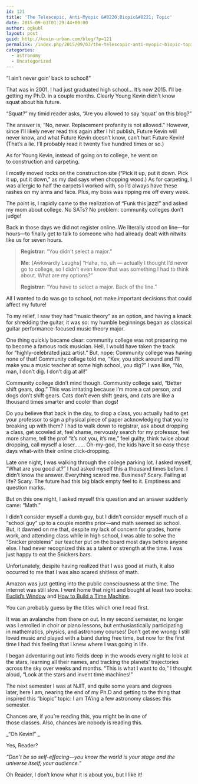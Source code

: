 ```yaml
---
id: 121
title: 'The Telescopic, Anti-Myopic &#8220;Biopic&#8221; Topic'
date: 2015-09-03T01:29:44+00:00
author: ogkubl
layout: post
guid: http://kevin-urban.com/blog/?p=121
permalink: /index.php/2015/09/03/the-telescopic-anti-myopic-biopic-topic/
categories:
  - astronomy
  - Uncategorized
---
```

&#8220;I ain&#8217;t never goin&#8217; back to school!&#8221;

That was in 2001. I had just graduated high school&#8230; It&#8217;s now 2015. I&#8217;ll be getting my Ph.D. in a couple months. Clearly Young Kevin didn&#8217;t know squat about his future.

&#8220;Squat?&#8221; my timid reader asks, &#8220;Are you allowed to say &#8216;squat&#8217; on this blog?&#8221;

The answer is, &#8220;No, never. Replacement profanity is not allowed.&#8221; However, since I&#8217;ll likely never read this again after I hit publish, Future Kevin will never know, and what Future Kevin doesn&#8217;t know, can&#8217;t hurt Future Kevin! (That&#8217;s a lie. I&#8217;ll probably read it twenty five hundred times or so.) <!--more-->

As for Young Kevin, instead of going on to college, he went on to construction and carpeting.

I mostly moved rocks on the construction site (&#8220;Pick it up, put it down. Pick it up, put it down,&#8221; as my dad says when chopping wood.) As for carpeting, I was allergic to half the carpets I worked with, so I&#8217;d always have these rashes on my arms and face. Plus, my boss was ripping me off every week.

The point is, I rapidly came to the realization of &#8220;Funk this jazz!&#8221; and asked my mom about college. No SATs? No problem: community colleges don&#8217;t judge!

Back in those days we did not register online. We literally stood on line&#8212;for hours&#8212;to finally get to talk to someone who had already dealt with nitwits like us for seven hours.

> **Registrar**: &#8220;You didn&#8217;t select a major.&#8221;
> 
> **Me**: [Awkwardly Laughs] &#8220;Haha, no, uh &#8212; actually I thought I&#8217;d never go to college, so I didn&#8217;t even know that was something I had to think about. What are my options?&#8221;
> 
> **Registrar**: &#8220;You have to select a major. Back of the line.&#8221;

All I wanted to do was go to school, not make important decisions that could affect my future!

To my relief, I saw they had &#8220;music theory&#8221; as an option, and having a knack for shredding the guitar, it was so: my humble beginnings began as classical guitar performance-focused music theory major.

One thing quickly became clear: community college was not preparing me to become a famous rock musician. Hell, I would have taken the track for &#8220;highly-celebrated jazz artist.&#8221; But, nope: Community college was having none of that! Community college told me, &#8220;Kev, you stick around and I&#8217;ll make you a music teacher at some high school, you dig?&#8221; I was like, &#8220;No, man, I don&#8217;t dig. I don&#8217;t dig at all!&#8221;

Community college didn&#8217;t mind though. Community college said, &#8220;Better shift gears, dog.&#8221; This was irritating because I&#8217;m more a cat person, and dogs don&#8217;t shift gears. Cats don&#8217;t even shift gears, and cats are like a thousand times smarter and cooler than dogs!

Do you believe that back in the day, to drop a class, you actually had to get your professor to sign a physical piece of paper acknowledging that you&#8217;re breaking up with them? I had to walk down to registrar, ask about dropping a class, get scowled at, feel shame, nervously search for my professor, feel more shame, tell the prof &#8220;it&#8217;s not you, it&#8217;s me,&#8221; feel guilty, think twice about dropping, call myself a loser&#8230;&#8230;. Oh-my-god, the kids have it so easy these days what-with their online click-dropping.

Late one night, I was walking through the college parking lot. I asked myself, &#8220;What are you good at?&#8221; I had asked myself this a thousand times before. I didn&#8217;t know the answer. Everything scared me. Business? Scary. Failing at life? Scary. The future had this big black empty feel to it. Emptiness and question marks.

But on this one night, I asked myself this question and an answer suddenly came: &#8220;Math.&#8221;

I didn&#8217;t consider myself a dumb guy, but I didn&#8217;t consider myself much of a &#8220;school guy&#8221; up to a couple months prior&#8212;and math seemed so school. But, it dawned on me that, despite my lack of concern for grades, home work, and attending class while in high school, I was able to solve the &#8220;Snicker problems&#8221; our teacher put on the board most days before anyone else. I had never recognized this as a talent or strength at the time. I was just happy to eat the Snickers bars.

Unfortunately, despite having realized that I was good at math, it also occurred to me that I was also scared shitless of math.

Amazon was just getting into the public consciousness at the time. The internet was still slow. I went home that night and bought at least two books: [Euclid&#8217;s Window](http://www.amazon.com/Euclids-Window-Geometry-Parallel-Hyperspace/dp/0684865246) and [How to Build a Time Machine](http://www.amazon.com/Build-Time-Machine-Paul-Davies/dp/0142001864/ref=sr_1_1?s=books&ie=UTF8&qid=1441242479&sr=1-1&keywords=how+to+build+a+time+machine).

You can probably guess by the titles which one I read first.

It was an avalanche from there on out. In my second semester, no longer was I enrolled in choir or piano lessons, but enthusiastically participating in mathematics, physics, and astronomy courses! Don&#8217;t get me wrong: I still loved music and played with a band during free time, but now for the first time I had this feeling that I knew where I was going in life.

I began adventuring out into fields deep in the woods every night to look at the stars, learning all their names, and tracking the planets&#8217; trajectories across the sky over weeks and months. &#8220;This is what I want to do,&#8221; I thought aloud, &#8220;Look at the stars and invent time machines!&#8221;

The next semester I was at NJIT, and quite some years and degrees later, here I am, nearing the end of my Ph.D and getting to the thing that inspired this &#8220;biopic&#8221; topic: I am TA&#8217;ing a few astronomy classes this semester.

Chances are, if you&#8217;re reading this, you might be in one of those classes. Also, chances are nobody is reading this.

_&#8220;Oh Kevin!&#8221; _

Yes, Reader?

_&#8220;Don&#8217;t be so self-effacing&#8212;you know the world is your stage and the universe itself, your audience.&#8221;_

Oh Reader, I don&#8217;t know what it is about you, but I like it!